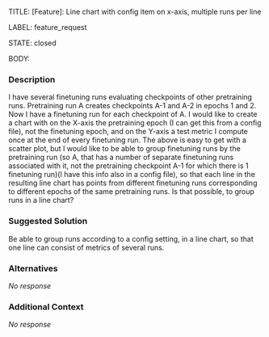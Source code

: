TITLE:
[Feature]: Line chart with config item on x-axis, multiple runs per line

LABEL:
feature_request

STATE:
closed

BODY:
### Description

I have several finetuning runs evaluating checkpoints of other pretraining runs. Pretraining run A creates checkpoints A-1 and A-2 in epochs 1 and 2. Now I have a finetuning run for each checkpoint of A. I would like to create a chart with on the X-axis the pretraining epoch (I can get this from a config file), not the finetuning epoch, and on the Y-axis a test metric I compute once at the end of every finetuning run. The above is easy to get with a scatter plot, but I would like to be able to group finetuning runs by the pretraining run (so A, that has a number of separate finetuning runs associated with it, not the pretraining checkpoint A-1 for which there is 1 finetuning run)(I have this info also in a config file), so that each line in the resulting line chart has points from different finetuning runs corresponding to different epochs of the same pretraining runs. Is that possible, to group runs in a line chart?

### Suggested Solution

Be able to group runs according to a config setting, in a line chart, so that one line can consist of metrics of several runs.

### Alternatives

_No response_

### Additional Context

_No response_


